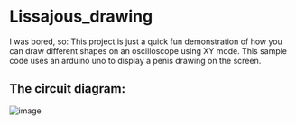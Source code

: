 # Lissajous_drawing

I was bored, so:
This project is just a quick fun demonstration of how you can draw different shapes on an oscilloscope using XY mode.
This sample code uses an arduino uno to display a penis drawing on the screen.

## The circuit diagram:
![image](https://github.com/user-attachments/assets/e3e568ee-fd7f-4164-99f1-7a072cd29675)

